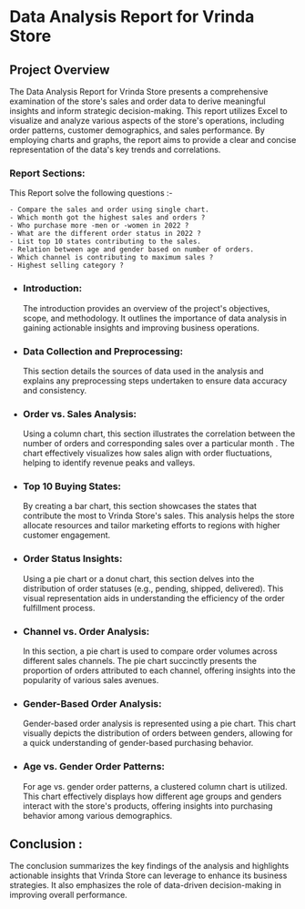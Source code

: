 

# Data Analysis Report for Vrinda Store
## Project Overview

The Data Analysis Report for Vrinda Store presents a comprehensive examination of the store's sales and order data to derive meaningful insights and inform strategic decision-making. This report utilizes Excel to visualize and analyze various aspects of the store's operations, including order patterns, customer demographics, and sales performance. By employing charts and graphs, the report aims to provide a clear and concise representation of the data's key trends and correlations.

### Report Sections:

This Report solve the following questions :-

    - Compare the sales and order using single chart.
    - Which month got the highest sales and orders ?
    - Who purchase more -men or -women in 2022 ?
    - What are the different order status in 2022 ?
    - List top 10 states contributing to the sales.
    - Relation between age and gender based on number of orders.
    - Which channel is contributing to maximum sales ?
    - Highest selling category ?

* ### Introduction:

    The introduction provides an overview of the project's objectives, scope, and methodology. It outlines the importance of data analysis in gaining actionable insights and improving business operations.

* ### Data Collection and Preprocessing:
    This section details the sources of data used in the analysis and explains any preprocessing steps undertaken to ensure data accuracy and consistency.

* ### Order vs. Sales Analysis:
    Using a column chart, this section illustrates the correlation between the number of orders and corresponding sales over a particular month . The chart effectively visualizes how sales align with order fluctuations, helping to identify revenue peaks and valleys.

* ### Top 10 Buying States:
    By creating a bar chart, this section showcases the states that contribute the most to Vrinda Store's sales. This analysis helps the store allocate resources and tailor marketing efforts to regions with higher customer engagement.

* ### Order Status Insights:
    Using a pie chart or a donut chart, this section delves into the distribution of order statuses (e.g., pending, shipped, delivered). This visual representation aids in understanding the efficiency of the order fulfillment process.

* ### Channel vs. Order Analysis:
    In this section, a pie chart is used to compare order volumes across different sales channels. The pie chart succinctly presents the proportion of orders attributed to each channel, offering insights into the popularity of various sales avenues.

* ### Gender-Based Order Analysis:
    Gender-based order analysis is represented using a pie chart. This chart visually depicts the distribution of orders between genders, allowing for a quick understanding of gender-based purchasing behavior.

* ### Age vs. Gender Order Patterns:
    For age vs. gender order patterns, a clustered column chart is utilized. This chart effectively displays how different age groups and genders interact with the store's products, offering insights into purchasing behavior among various demographics.

## Conclusion :

The conclusion summarizes the key findings of the analysis and highlights actionable insights that Vrinda Store can leverage to enhance its business strategies. It also emphasizes the role of data-driven decision-making in improving overall performance.
